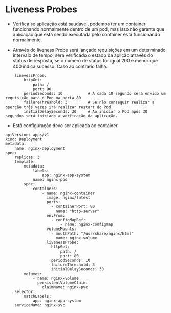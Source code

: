 # Liveness Probes

- Verifica se aplicação está saudável, podemos ter um container funcionando 
normalmente dentro de um pod, mas isso não garante que aplicação que está
sendo executada pelo container está funcionando normalmente.

- Através do liveness Probe será lançado requisições em um determinado intervalo de tempo, 
será verificado o estado da aplição através do status de resposta, se o número de status
for igual 200 e menor que 400 indica sucesso. Caso ao contrario falha.

```
    linevessProbe:
        httpGet:
            path: /
            port: 80
        periodSeconds: 10           # A cada 10 segundo será envido um requisição para o Pod na porta 80 
        failureThreshold: 3         # Se não conseguir realizar a operção três vezes irá realizar restart do Pod.
        initialDelaySeconds: 30     # Ao iniciar o Pod após 30 segundos será iniciado a verficação da aplicação.

```


- Está configuração deve ser aplicada ao container.

```
apiVersion: apps/v1
kind: Deployment
metadata:
    name: nginx-deployment
spec:
    replicas: 3
    template:
        metadata: 
            labels:
                app: nginx-app-system
            name: nginx-pod
        spec:
            containers:
                - name: nginx-container
                  image: nginx/latest
                  ports: 
                    - containerPort: 80
                      name: "http-server"
                  envFrom:
                    - configMapRef:
                        - name: nginx-configmap
                  volumeMounts:
                    - mouthPath: "/usr/share/nginx/html"
                      name: nginx-volume
                  livenessProbe:
                    httpGet:
                        path: /
                        port: 80
                    periodSeconds: 10
                    failureThreshold: 3
                    initialDelaySeconds: 30
        volumes:
            - name: nginx-volume
              persistentVolumeClaim:
                claimName: nginx-pvc
    selector:
        matchLabels:
            app: nginx-app-system
    serviceName: nginx-svc
```
